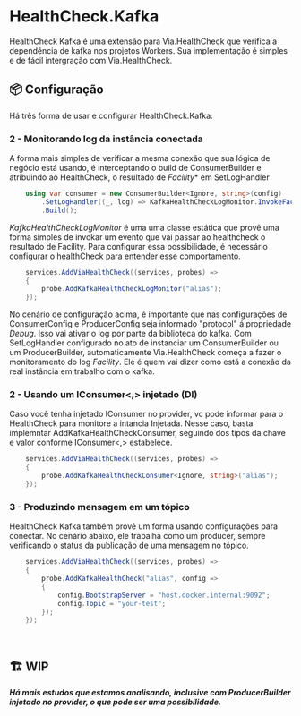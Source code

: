﻿# HealthCheck.Kafka

HealthCheck Kafka é uma extensão para Via.HealthCheck que verifica a dependência de kafka nos projetos Workers.
Sua implementação é simples e de fácil intergração com Via.HealthCheck. </br>

## 📦 Configuração
Há três forma de usar e configurar HealthCheck.Kafka:

### **2 - Monitorando log da instância conectada**
A forma mais simples de verificar a mesma conexão que sua lógica de negócio está usando, é interceptando o build de
ConsumerBuilder e atribuindo ao HealthCheck, o resultado de *Facility** em SetLogHandler

```cs
    using var consumer = new ConsumerBuilder<Ignore, string>(config)
        .SetLogHandler((_, log) => KafkaHealthCheckLogMonitor.InvokeFacilityLog(log.Facility))
        .Build();
```

*KafkaHealthCheckLogMonitor* é uma uma classe estática que provê uma forma simples de invokar um evento que vai passar ao
healthcheck o resultado de Facility.
Para configurar essa possibilidade, é necessário configurar o healthCheck para entender esse comportamento.


```cs
    services.AddViaHealthCheck((services, probes) =>
    {
        probe.AddKafkaHealthCheckLogMonitor("alias");
    });
```
No cenário de configuração acima, é importante que nas configurações de ConsumerConfig e ProducerConfig seja informado "protocol" á propriedade *Debug*. Isso vai ativar o log por parte da biblioteca do kafka. 
Com SetLogHandler configurado no ato de instanciar um ConsumerBuilder ou um ProducerBuilder, automaticamente Via.HealthCheck começa a fazer o monitoramento do log *Facility*. Ele é quem vai dizer como está a conexão da real instância em trabalho com o kafka. 


### **2 - Usando um IConsumer<,> injetado (DI)**

Caso você tenha injetado IConsumer no provider, vc pode informar para o HealthCheck para monitore a intancia Injetada.
Nesse caso, basta implemntar AddKafkaHealthCheckConsumer, seguindo dos tipos da chave e valor conforme IConsumer<,> estabelece.

```cs
    services.AddViaHealthCheck((services, probes) =>
    {
        probe.AddKafkaHealthCheckConsumer<Ignore, string>("alias");
    });
```


### **3 - Produzindo mensagem em um tópico**

HealthCheck Kafka também provê um forma usando configurações para conectar. No cenário abaixo, ele trabalha como um producer, sempre verificando o status da publicação de uma mensagem no tópico.

```cs
    services.AddViaHealthCheck((services, probes) =>
    {
        probe.AddKafkaHealthCheck("alias", config =>
        {
            config.BootstrapServer = "host.docker.internal:9092";
            config.Topic = "your-test";
        });
    });
```
</br>

## 🏗 WIP

***Há mais estudos que estamos analisando, inclusive com ProducerBuilder injetado no provider, o que pode ser uma
possibilidade.***